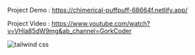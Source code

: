 Project Demo : https://chimerical-puffpuff-68664f.netlify.app/

Project Video : https://www.youtube.com/watch?v=VHIa85dW9mg&ab_channel=GorkCoder 

![tailwind css](https://user-images.githubusercontent.com/67497228/209465700-cc30e70a-345e-4ad8-a796-44f46b539a87.jpg)
